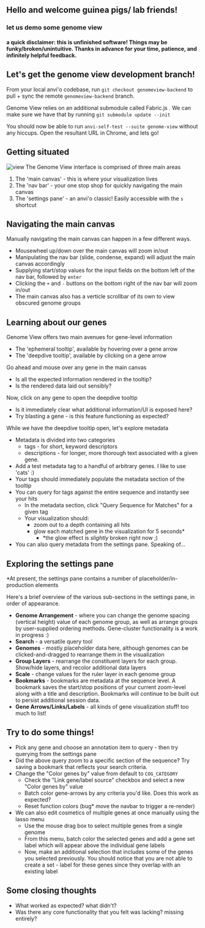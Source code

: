 ## Hello and welcome guinea pigs/ lab friends!
### let us demo some genome view

#### a quick disclaimer: this is unfinished software! Things may be funky/broken/unintuitive. Thanks in advance for your time, patience, and infinitely helpful feedback.

## Let's get the genome view development branch!
From your local anvi'o codebase, run `git checkout genomeview-backend` to pull + sync the remote `genomeview-backend` branch. 

Genome View relies on an additional submodule called Fabric.js . We can make sure we have that by running
`git submodule update --init`

You should now be able to run `anvi-self-test --suite genome-view` without any hiccups. Open the resultant URL in Chrome, and lets go!

## Getting situated
![view](https://i.imgur.com/xsAfKnq.png)
The Genome View interface is comprised of three main areas
1. The 'main canvas' - this is where your visualization lives
2. The 'nav bar' - your one stop shop for quickly navigating the main canvas
3. The 'settings pane' - an anvi'o classic! Easily accessible with the `s` shortcut

## Navigating the main canvas

Manually navigating the main canvas can happen in a few different ways. 
- Mousewheel up/down over the main canvas will zoom in/out
- Manipulating the nav bar (slide, condense, expand) will adjust the main canvas accordingly
- Supplying start/stop values for the input fields on the bottom left of the nav bar, followed by `enter`
- Clicking the `+` and `-` buttons on the bottom right of the nav bar will zoom in/out
- The main canvas also has a verticle scrollbar of its own to view obscured genome groups

## Learning about our genes

Genome View offers two main avenues for gene-level information
- The 'ephemeral tooltip', available by hovering over a gene arrow
- The 'deepdive tooltip', available by clicking on a gene arrow

Go ahead and mouse over any gene in the main canvas
- Is all the expected information rendered in the tooltip?
- Is the rendered data laid out sensibly?

Now, click on any gene to open the deepdive tooltip
- Is it immediately clear what additional information/UI is exposed here?
- Try blasting a gene - is this feature functioning as expected?

While we have the deepdive tooltip open, let's explore metadata
- Metadata is divided into two categories
    - tags - for short, keyword descriptors
    - descriptions - for longer, more thorough text associated with a given gene.
- Add a test metadata tag to a handful of arbitrary genes. I like to use 'cats' :)
- Your tags should immediately populate the metadata section of the tooltip
- You can query for tags against the entire sequence and instantly see your hits
    - In the metadata section, click "Query Sequence for Matches" for a given tag
    - Your visualization should:
        - zoom out to a depth containing all hits
        - glow each matched gene in the visualization for 5 seconds*
            - *the glow effect is _slightly_ broken right now ;)
- You can also query metadata from the settings pane. Speaking of...

## Exploring the settings pane

*At present, the settings pane contains a number of placeholder/in-production elements

Here's a brief overview of the various sub-sections in the settings pane, in order of appearance.
- __Genome Arrangement__ - where you can change the genome spacing (vertical height) value of each genome group, as well as arrange groups by user-supplied ordering methods. Gene-cluster functionality is a work in progress :)
- __Search__ - a versatile query tool
- __Genomes__ - mostly placeholder data here, although genomes can be clicked-and-dragged to rearrange them in the visualization
- __Group Layers__ - rearrange the constituent layers for each group. Show/hide layers, and recolor additional data layers
- __Scale__ - change values for the ruler layer in each genome group
- __Bookmarks__ - bookmarks are metadata at the sequence level. A bookmark saves the start/stop positions of your current zoom-level along with a title and description. Bookmarks will continue to be built out to persist additional session data. 
- __Gene Arrows/Links/Labels__ - all kinds of gene visualization stuff! too much to list!

## Try to do some things!
- Pick any gene and choose an annotation item to query - then try querying from the settings pane
- Did the above query zoom to a specific section of the sequence? Try saving a bookmark that reflects your search criteria.
- Change the "Color genes by" value from default to `COG_CATEGORY`
    - Check the "Link gene/label source" checkbox and select a new "Color genes by" value
    - Batch color gene-arrows by any criteria you'd like. Does this work as expected?
    - Reset function colors (bug* move the navbar to trigger a re-render)
- We can also edit cosmetics of multiple genes at once manually using the lasso menu
    - Use the mouse drag box to select multiple genes from a single genome
    - From this menu, batch color the selected genes and add a gene set label which will appear above the individual gene labels
    - Now, make an additional selection that includes some of the genes you selected previously. You should notice that you are not able to create a set       - label for these genes since they overlap with an existing label
## Some closing thoughts
- What worked as expected? what didn't?
- Was there any core functionality that you felt was lacking? missing entirely?
